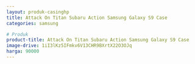 ```yaml
---
layout: produk-casinghp
title: Attack On Titan Subaru Action Samsung Galaxy S9 Case
categories: samsung

# Produk
product-title: Attack On Titan Subaru Action Samsung Galaxy S9 Case
image-drive: 1iI3lKz5IFmkv6V13CHR9BXrtX22O3OJq
harga: 90000
---
```

